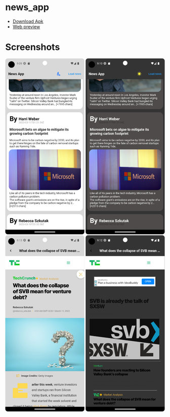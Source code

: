 # news_app

- [Download Apk](https://github.com/navneetprajapati26/NewsApp/raw/main/apk_file/app-release.apk)
- [Web preview ](https://navneetprajapati26.github.io/News_app_web-/#/)

# Screenshots
<p>
<img src="https://raw.githubusercontent.com/navneetprajapati26/NewsApp/main/apk_file/Screenshot_20230312_210951.png" alt="Screenshot 1" width = "250" >
<img src="https://raw.githubusercontent.com/navneetprajapati26/NewsApp/main/apk_file/Screenshot_20230312_211030.png" alt="Screenshot 2" width = "250">
<img src="https://raw.githubusercontent.com/navneetprajapati26/NewsApp/main/apk_file/Screenshot_20230312_211347.png" alt="Screenshot 3"width = "250" >
<img src="https://raw.githubusercontent.com/navneetprajapati26/NewsApp/main/apk_file/Screenshot_20230312_211307.png" alt="Screenshot 4"width = "250" >
</p>